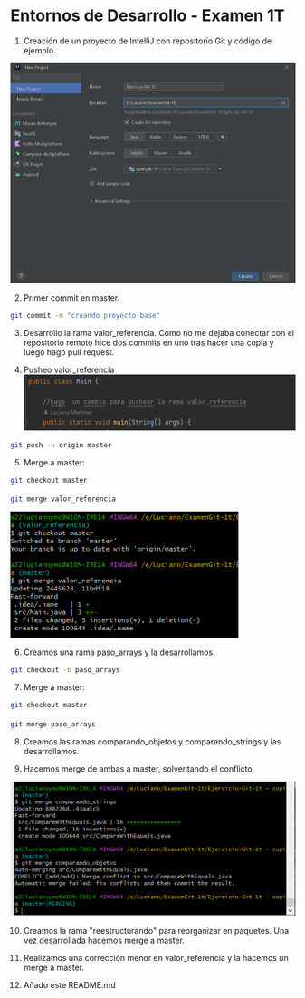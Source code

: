 # Entornos de Desarrollo - Examen 1T

1. Creación de un proyecto de IntelliJ con repositorio Git y código de ejemplo.

![](img/1.png)

2. Primer commit en master.
```bash
git commit -m "creando proyecto base"
```
3. Desarrollo la rama valor_referencia.
    Como no me dejaba conectar con el repositorio remoto hice dos commits en uno tras hacer una copia y luego hago pull request.

4. Pusheo valor_referencia
![](img/2.png)
```bash
git push -u origin master
```
5. Merge a master:
```bash
git checkout master

git merge valor_referencia

```
![](img/3.png)

6. Creamos una rama paso_arrays y la desarrollamos.
```bash
git checkout -b paso_arrays
```
7. Merge a master:
```bash
git checkout master

git merge paso_arrays

```
8. Creamos las ramas comparando_objetos y comparando_strings y las desarrollamos.

9. Hacemos merge de ambas a master, solventando el conflicto.

![](img/4.png)

10. Creamos la rama "reestructurando" para reorganizar en paquetes. Una vez desarrollada hacemos merge a master.

11. Realizamos una corrección menor en valor_referencia y la hacemos un merge a master.

12. Añado este README.md

